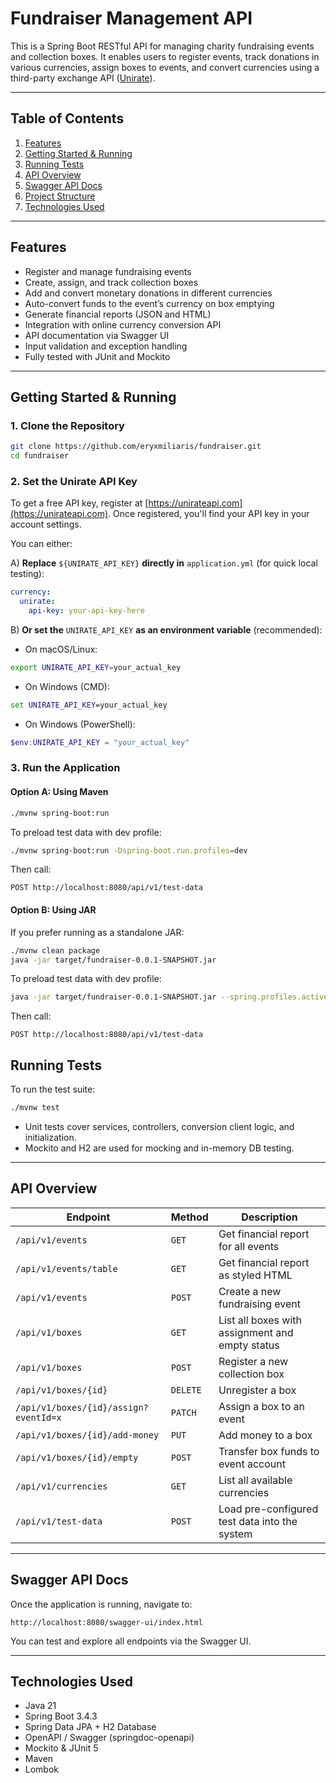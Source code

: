 # Fundraiser Management API

This is a Spring Boot RESTful API for managing charity fundraising events and collection boxes. It enables users to register events, track donations in various currencies, assign boxes to events, and convert currencies using a third-party exchange API ([Unirate](https://unirateapi.com)).

---

## Table of Contents

1. [Features](#features)
2. [Getting Started & Running](#getting-started--running)
3. [Running Tests](#running-tests)
4. [API Overview](#api-overview)
5. [Swagger API Docs](#swagger-api-docs)
6. [Project Structure](#project-structure)
7. [Technologies Used](#technologies-used)

---

## Features

* Register and manage fundraising events
* Create, assign, and track collection boxes
* Add and convert monetary donations in different currencies
* Auto-convert funds to the event’s currency on box emptying
* Generate financial reports (JSON and HTML)
* Integration with online currency conversion API
* API documentation via Swagger UI
* Input validation and exception handling
* Fully tested with JUnit and Mockito

---

## Getting Started & Running

### 1. Clone the Repository

```bash
git clone https://github.com/eryxmiliaris/fundraiser.git
cd fundraiser
```

### 2. Set the Unirate API Key

To get a free API key, register at [https://unirateapi.com](https://unirateapi.com). Once registered, you'll find your API key in your account settings.

You can either:

A) **Replace** `${UNIRATE_API_KEY}` **directly in** `application.yml` (for quick local testing):

```yaml
currency:
  unirate:
    api-key: your-api-key-here
```

B) **Or set the** `UNIRATE_API_KEY` **as an environment variable** (recommended):

* On macOS/Linux:

```bash
export UNIRATE_API_KEY=your_actual_key
```

* On Windows (CMD):

```cmd
set UNIRATE_API_KEY=your_actual_key
```

* On Windows (PowerShell):

```powershell
$env:UNIRATE_API_KEY = "your_actual_key"
```

### 3. Run the Application

#### Option A: Using Maven

```bash
./mvnw spring-boot:run
```

To preload test data with dev profile:

```bash
./mvnw spring-boot:run -Dspring-boot.run.profiles=dev
```

Then call:

```http
POST http://localhost:8080/api/v1/test-data
```

#### Option B: Using JAR

If you prefer running as a standalone JAR:

```bash
./mvnw clean package
java -jar target/fundraiser-0.0.1-SNAPSHOT.jar
```

To preload test data with dev profile:

```bash
java -jar target/fundraiser-0.0.1-SNAPSHOT.jar --spring.profiles.active=dev
```

Then call:

```http
POST http://localhost:8080/api/v1/test-data
```

## Running Tests

To run the test suite:

```bash
./mvnw test
```

* Unit tests cover services, controllers, conversion client logic, and initialization.
* Mockito and H2 are used for mocking and in-memory DB testing.

---


## API Overview

| Endpoint                              | Method   | Description                                     |
| ------------------------------------- | -------- | ----------------------------------------------- |
| `/api/v1/events`                      | `GET`    | Get financial report for all events             |
| `/api/v1/events/table`                | `GET`    | Get financial report as styled HTML             |
| `/api/v1/events`                      | `POST`   | Create a new fundraising event                  |
| `/api/v1/boxes`                       | `GET`    | List all boxes with assignment and empty status |
| `/api/v1/boxes`                       | `POST`   | Register a new collection box                   |
| `/api/v1/boxes/{id}`                  | `DELETE` | Unregister a box                                |
| `/api/v1/boxes/{id}/assign?eventId=x` | `PATCH`  | Assign a box to an event                        |
| `/api/v1/boxes/{id}/add-money`        | `PUT`    | Add money to a box                              |
| `/api/v1/boxes/{id}/empty`            | `POST`   | Transfer box funds to event account             |
| `/api/v1/currencies`                  | `GET`    | List all available currencies                   |
| `/api/v1/test-data`                   | `POST`   | Load pre-configured test data into the system   |

---

## Swagger API Docs

Once the application is running, navigate to:

```
http://localhost:8080/swagger-ui/index.html
```

You can test and explore all endpoints via the Swagger UI.

---

## Technologies Used

* Java 21
* Spring Boot 3.4.3
* Spring Data JPA + H2 Database
* OpenAPI / Swagger (springdoc-openapi)
* Mockito & JUnit 5
* Maven
* Lombok
